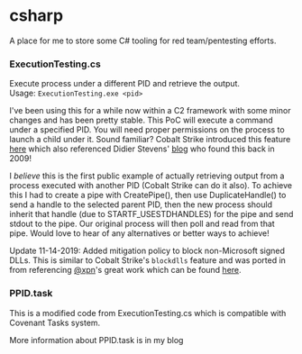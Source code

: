 # csharp
A place for me to store some C# tooling for red team/pentesting efforts.

### ExecutionTesting.cs
Execute process under a different PID and retrieve the output.    
Usage: `ExecutionTesting.exe <pid>`

I've been using this for a while now within a C2 framework with some minor changes and has been pretty stable. This PoC will execute a command under a specified PID. You will need proper permissions on the process to launch a child under it. Sound familiar? Cobalt Strike introduced this feature [here](https://blog.cobaltstrike.com/2017/05/23/cobalt-strike-3-8-whos-your-daddy/) which also referenced Didier Stevens' [blog](https://blog.didierstevens.com/2017/03/20/that-is-not-my-child-process/) who found this back in 2009!

I *believe* this is the first public example of actually retrieving output from a process executed with another PID (Cobalt Strike can do it also). To achieve this I had to create a pipe with CreatePipe(), then use DuplicateHandle() to send a handle to the selected parent PID, then the new process should inherit that handle (due to STARTF_USESTDHANDLES) for the pipe and send stdout to the pipe. Our original process will then poll and read from that pipe. Would love to hear of any alternatives or better ways to achieve!

Update 11-14-2019: Added mitigation policy to block non-Microsoft signed DLLs. This is similar to Cobalt Strike's `blockdlls` feature and was ported in from referencing [@xpn](https://twitter.com/_xpn_)'s great work which can be found [here](https://blog.xpnsec.com/protecting-your-malware/).

### PPID.task
This is a modified code from ExecutionTesting.cs which is compatible with Covenant Tasks system. 

More information about PPID.task is in my blog

